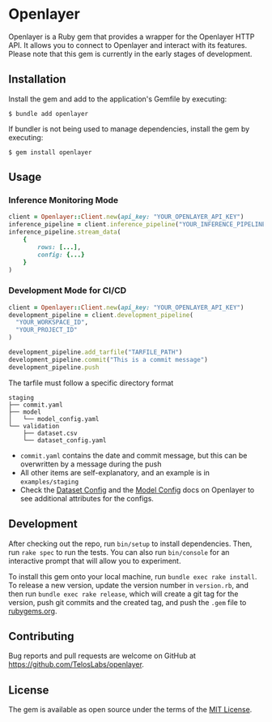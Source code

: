 # Openlayer
Openlayer is a Ruby gem that provides a wrapper for the Openlayer HTTP API. It allows you to connect to Openlayer and interact with its features. Please note that this gem is currently in the early stages of development.


## Installation
Install the gem and add to the application's Gemfile by executing:

    $ bundle add openlayer

If bundler is not being used to manage dependencies, install the gem by executing:

    $ gem install openlayer

## Usage

### Inference Monitoring Mode
```ruby
client = Openlayer::Client.new(api_key: "YOUR_OPENLAYER_API_KEY")
inference_pipeline = client.inference_pipeline("YOUR_INFERENCE_PIPELINE_ID")
inference_pipeline.stream_data(
    {
        rows: [...],
        config: {...}
    }
)
```

### Development Mode for CI/CD
```ruby
client = Openlayer::Client.new(api_key: "YOUR_OPENLAYER_API_KEY")
development_pipeline = client.development_pipeline(
  "YOUR_WORKSPACE_ID",
  "YOUR_PROJECT_ID"
)

development_pipeline.add_tarfile("TARFILE_PATH")
development_pipeline.commit("This is a commit message")
development_pipeline.push
```

The tarfile must follow a specific directory format
```
staging
├── commit.yaml
├── model
│   └── model_config.yaml
└── validation
    ├── dataset.csv
    └── dataset_config.yaml
```
- `commit.yaml` contains the date and commit message, but this can be overwritten by a message during the push
- All other items are self-explanatory, and an example is in `examples/staging`
- Check the [Dataset Config](https://docs.openlayer.com/how-to-guides/write-dataset-configs/llm-dataset-config) and the [Model Config](https://docs.openlayer.com/how-to-guides/write-model-configs/llm-config) docs on Openlayer to see additional attributes for the configs.

## Development

After checking out the repo, run `bin/setup` to install dependencies. Then, run `rake spec` to run the tests. You can also run `bin/console` for an interactive prompt that will allow you to experiment.

To install this gem onto your local machine, run `bundle exec rake install`. To release a new version, update the version number in `version.rb`, and then run `bundle exec rake release`, which will create a git tag for the version, push git commits and the created tag, and push the `.gem` file to [rubygems.org](https://rubygems.org).

## Contributing

Bug reports and pull requests are welcome on GitHub at https://github.com/TelosLabs/openlayer.

## License

The gem is available as open source under the terms of the [MIT License](https://opensource.org/licenses/MIT).
